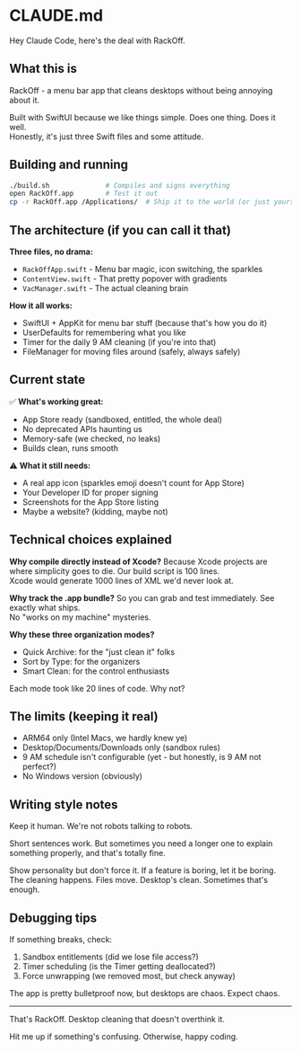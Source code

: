 # CLAUDE.md

Hey Claude Code, here's the deal with RackOff.

## What this is

RackOff - a menu bar app that cleans desktops without being annoying about it.

Built with SwiftUI because we like things simple. Does one thing. Does it well.  
Honestly, it's just three Swift files and some attitude.

## Building and running

```bash
./build.sh              # Compiles and signs everything
open RackOff.app        # Test it out
cp -r RackOff.app /Applications/  # Ship it to the world (or just yourself)
```

## The architecture (if you can call it that)

**Three files, no drama:**
- `RackOffApp.swift` - Menu bar magic, icon switching, the sparkles
- `ContentView.swift` - That pretty popover with gradients
- `VacManager.swift` - The actual cleaning brain

**How it all works:**
- SwiftUI + AppKit for menu bar stuff (because that's how you do it)
- UserDefaults for remembering what you like
- Timer for the daily 9 AM cleaning (if you're into that)
- FileManager for moving files around (safely, always safely)

## Current state

✅ **What's working great:**
- App Store ready (sandboxed, entitled, the whole deal)
- No deprecated APIs haunting us
- Memory-safe (we checked, no leaks)
- Builds clean, runs smooth

⚠️ **What it still needs:**
- A real app icon (sparkles emoji doesn't count for App Store)
- Your Developer ID for proper signing
- Screenshots for the App Store listing
- Maybe a website? (kidding, maybe not)

## Technical choices explained

**Why compile directly instead of Xcode?**
Because Xcode projects are where simplicity goes to die. Our build script is 100 lines.  
Xcode would generate 1000 lines of XML we'd never look at.

**Why track the .app bundle?**
So you can grab and test immediately. See exactly what ships.  
No "works on my machine" mysteries.

**Why these three organization modes?**
- Quick Archive: for the "just clean it" folks
- Sort by Type: for the organizers
- Smart Clean: for the control enthusiasts

Each mode took like 20 lines of code. Why not?

## The limits (keeping it real)

- ARM64 only (Intel Macs, we hardly knew ye)
- Desktop/Documents/Downloads only (sandbox rules)
- 9 AM schedule isn't configurable (yet - but honestly, is 9 AM not perfect?)
- No Windows version (obviously)

## Writing style notes

Keep it human. We're not robots talking to robots.

Short sentences work. But sometimes you need a longer one to explain something properly, and that's totally fine.

Show personality but don't force it. If a feature is boring, let it be boring.  
The cleaning happens. Files move. Desktop's clean. Sometimes that's enough.

## Debugging tips

If something breaks, check:
1. Sandbox entitlements (did we lose file access?)
2. Timer scheduling (is the Timer getting deallocated?)
3. Force unwrapping (we removed most, but check anyway)

The app is pretty bulletproof now, but desktops are chaos. Expect chaos.

---

That's RackOff. Desktop cleaning that doesn't overthink it.

Hit me up if something's confusing. Otherwise, happy coding.